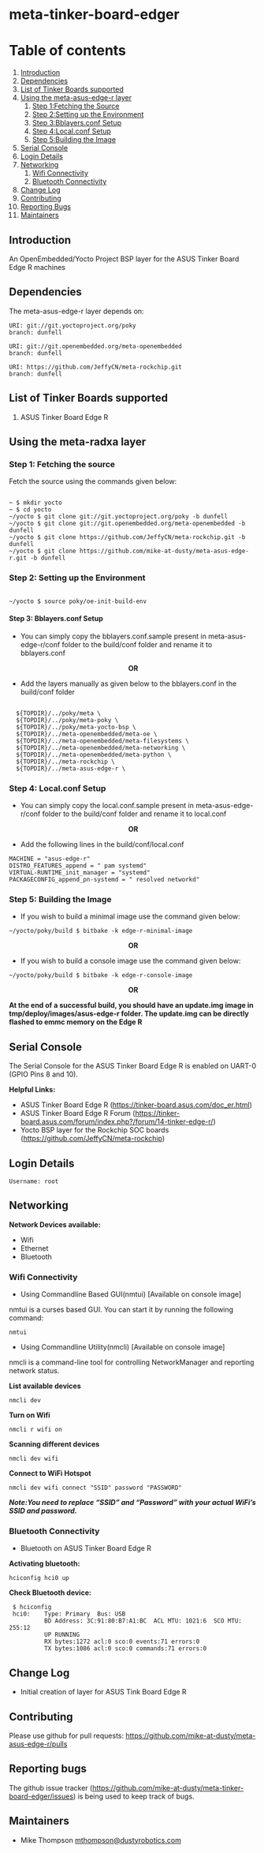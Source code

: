 # meta-tinker-board-edger

# Table of contents

1. [Introduction](#introduction)
2. [Dependencies](#dependencies)
3. [List of Tinker Boards supported](#list_of_boards_supported)
4. [Using the meta-asus-edge-r layer](#meta_asus_edge_r_usage)
    1. [Step 1:Fetching the Source](#source_fetch)
    2. [Step 2:Setting up the Environment](#setup)
    3. [Step 3:Bblayers.conf Setup](#bblayers.conf_setup)
    4. [Step 4:Local.conf Setup](#local.conf_setup)
    5. [Step 5:Building the Image](#build_image)
5. [Serial Console](#serial_console)
6. [Login Details](#login)
7. [Networking](#networking)
    1. [Wifi Connectivity](#wifi)
    2. [Bluetooth Connectivity](#bluetooth)    
8. [Change Log](#change_log)
9. [Contributing](#contributing)
10. [Reporting Bugs](#bugs)
11. [Maintainers](#maintainers)


## Introduction <a name="introduction"></a>

An OpenEmbedded/Yocto Project BSP layer for the ASUS Tinker Board Edge R machines

## Dependencies <a name="dependencies"></a>

The meta-asus-edge-r layer depends on:

	URI: git://git.yoctoproject.org/poky
	branch: dunfell

	URI: git://git.openembedded.org/meta-openembedded
	branch: dunfell

	URI: https://github.com/JeffyCN/meta-rockchip.git
	branch: dunfell

## List of Tinker Boards supported <a name="list_of_boards_supported"></a>

1) ASUS Tinker Board Edge R

## Using the meta-radxa layer <a name="meta_asus_edge_r_usage"></a>

### Step 1: Fetching the source <a name="source_fetch"></a>

Fetch the source using the commands given below:

<pre><code>
~ $ mkdir yocto
~ $ cd yocto
~/yocto $ git clone git://git.yoctoproject.org/poky -b dunfell
~/yocto $ git clone git://git.openembedded.org/meta-openembedded -b dunfell
~/yocto $ git clone https://github.com/JeffyCN/meta-rockchip.git -b dunfell
~/yocto $ git clone https://github.com/mike-at-dusty/meta-asus-edge-r.git -b dunfell
</code></pre>

### Step 2: Setting up the Environment <a name="setup"></a>

<pre><code>
~/yocto $ source poky/oe-init-build-env
</code></pre>

#### Step 3: Bblayers.conf Setup <a name="bblayers.conf_setup"></a>

* You can simply copy the bblayers.conf.sample present in meta-asus-edge-r/conf folder to the build/conf folder and rename it to bblayers.conf

<div align="center"><b>OR</b></div>

* Add the layers manually as given below to the bblayers.conf in the build/conf folder

<pre><code>
  ${TOPDIR}/../poky/meta \
  ${TOPDIR}/../poky/meta-poky \
  ${TOPDIR}/../poky/meta-yocto-bsp \
  ${TOPDIR}/../meta-openembedded/meta-oe \
  ${TOPDIR}/../meta-openembedded/meta-filesystems \
  ${TOPDIR}/../meta-openembedded/meta-networking \
  ${TOPDIR}/../meta-openembedded/meta-python \
  ${TOPDIR}/../meta-rockchip \
  ${TOPDIR}/../meta-asus-edge-r \
</code></pre>

### Step 4: Local.conf Setup <a name="local.conf_setup"></a>

* You can simply copy the local.conf.sample present in meta-asus-edge-r/conf folder to the build/conf folder and rename it to local.conf

<div align="center"><b>OR</b></div>

* Add the following lines in the build/conf/local.conf

```
MACHINE = "asus-edge-r"
DISTRO_FEATURES_append = " pam systemd"
VIRTUAL-RUNTIME_init_manager = "systemd"
PACKAGECONFIG_append_pn-systemd = " resolved networkd"
```

### Step 5: Building the Image <a name="build_image"></a>

* If you wish to build a minimal image use the command given below:
```
~/yocto/poky/build $ bitbake -k edge-r-minimal-image
```
<div align="center"><b>OR</b></div>

* If you wish to build a console image use the command given below:

```
~/yocto/poky/build $ bitbake -k edge-r-console-image
```
<div align="center"><b>OR</b></div>

**At the end of a successful build, you should have an update.img image in tmp/deploy/images/asus-edge-r folder. The update.img can be directly flashed to emmc memory on the Edge R**

## Serial Console <a name="serial_console"></a>

The Serial Console for the ASUS Tinker Board Edge R is enabled on UART-0 (GPIO Pins 8 and 10).

**Helpful Links:**

+ ASUS Tinker Board Edge R (https://tinker-board.asus.com/doc_er.html)
+ ASUS Tinker Board Edge R Forum (https://tinker-board.asus.com/forum/index.php?/forum/14-tinker-edge-r/)
+ Yocto BSP layer for the Rockchip SOC boards (https://github.com/JeffyCN/meta-rockchip)

## Login Details <a name="login"></a>

```
Username: root
```

## Networking <a name="networking"></a>

**Network Devices available:**

+ Wifi
+ Ethernet
+ Bluetooth

### Wifi Connectivity <a name="wifi"></a>

+ Using Commandline Based GUI(nmtui) [Available on console image]

nmtui is a curses based GUI. You can start it by running the following command:

```
nmtui
```

+ Using Commandline Utility(nmcli) [Available on console image]

nmcli is a command-line tool for controlling NetworkManager and reporting network status.

**List available devices**

```
nmcli dev
```

**Turn on Wifi**

```
nmcli r wifi on
```

**Scanning different devices**

```
nmcli dev wifi
```

**Connect to WiFi Hotspot**

```
nmcli dev wifi connect "SSID" password "PASSWORD"
```

***Note:You need to replace “SSID” and “Password” with your actual WiFi’s SSID and password.***

### Bluetooth Connectivity <a name="bluetooth"></a>

+ Bluetooth on ASUS Tinker Board Edge R

**Activating bluetooth:**

```
hciconfig hci0 up
```

**Check Bluetooth device:**

```
 $ hciconfig
 hci0:    Type: Primary  Bus: USB
          BD Address: 3C:91:80:B7:A1:BC  ACL MTU: 1021:6  SCO MTU: 255:12
          UP RUNNING 
          RX bytes:1272 acl:0 sco:0 events:71 errors:0
          TX bytes:1086 acl:0 sco:0 commands:71 errors:0
```

## Change Log <a name="change_log"></a>

+ Initial creation of layer for ASUS Tink Board Edge R

## Contributing <a name="contributing"></a>

Please use github for pull requests: https://github.com/mike-at-dusty/meta-asus-edge-r/pulls

## Reporting bugs <a name="bugs"></a>

The github issue tracker (https://github.com/mike-at-dusty/meta-tinker-board-edger/issues) is being used to keep track of bugs.

## Maintainers <a name="maintainers"></a>

* Mike Thompson <mthompson@dustyrobotics.com>
